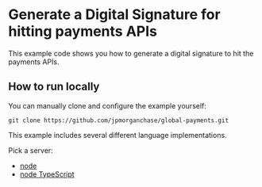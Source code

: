 # Generate a Digital Signature for hitting payments APIs

This example code shows you how to generate a digital signature to hit the payments APIs.

## How to run locally

You can manually clone and configure the example yourself:

```
git clone https://github.com/jpmorganchase/global-payments.git
```

This example includes several different language implementations.

Pick a server:

- [node](./node-js)
- [node TypeScript](./node-ts/)

